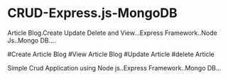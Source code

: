 # CRUD-Express.js-MongoDB
Article Blog.Create Update Delete and View...Express Framework..Node Js..Mongo DB....

#Create Article Blog
#View Article Blog
#Update Article
#delete Article


Simple Crud Application using Node js..Express Framework..Mongo DB...
